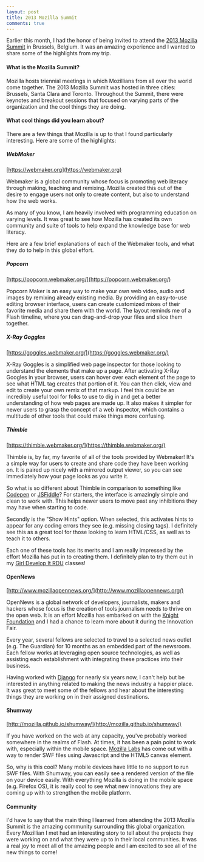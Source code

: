 ```yaml
---
layout: post
title: 2013 Mozilla Summit
comments: true
---
```


Earlier this month, I had the honor of being invited to attend the [2013 Mozilla Summit](https://wiki.mozilla.org/Summit2013) in Brussels, Belgium. It was an amazing experience and I wanted to share some of the highlights from my trip.

#### What is the Mozilla Summit?
Mozilla hosts triennial meetings in which Mozillians from all over the world come together. The 2013 Mozilla Summit was hosted in three cities: Brussels, Santa Clara and Toronto. Throughout the Summit, there were keynotes and breakout sessions that focused on varying parts of the organization and the cool things they are doing.

#### What cool things did you learn about?
There are a few things that Mozilla is up to that I found particularly interesting. Here are some of the highlights:

##### WebMaker
[https://webmaker.org](https://webmaker.org)

Webmaker is a global community whose focus is promoting web literacy through making, teaching and remixing. Mozilla created this out of the desire to engage users not only to create content, but also to understand how the web works.

As many of you know, I am heavily involved with programming education on varying levels. It was great to see how Mozilla has created its own community and suite of tools to help expand the knowledge base for web literacy.

Here are a few brief explanations of each of the Webmaker tools, and what they do to help in this global effort.

##### Popcorn
[https://popcorn.webmaker.org/](https://popcorn.webmaker.org/)

Popcorn Maker is an easy way to make your own web video, audio and images by remixing already existing media. By providing an easy-to-use editing browser interface, users can create customized mixes of their favorite media and share them with the world. The layout reminds me of a Flash timeline, where you can drag-and-drop your files and slice them together.

##### X-Ray Goggles
[https://goggles.webmaker.org/](https://goggles.webmaker.org/)

X-Ray Goggles is a simplified web page inspector for those looking to understand the elements that make up a page. After activating X-Ray Googles in your browser, users can hover over each element of the page to see what HTML tag creates that portion of it. You can then click, view and edit to create your own remix of that markup. I feel this could be an incredibly useful tool for folks to use to dig in and get a better understanding of how web pages are made up. It also makes it simpler for newer users to grasp the concept of a web inspector, which contains a multitude of other tools that could make things more confusing.

##### Thimble
[https://thimble.webmaker.org/](https://thimble.webmaker.org/)

Thimble is, by far, my favorite of all of the tools provided by Webmaker! It's a simple way for users to create and share code they have been working on. It is paired up nicely with a mirrored output viewer, so you can see immediately how your page looks as you write it.

So what is so different about Thimble in comparison to something like [Codepen](http://codepen.io/) or [JSFiddle](http://jsfiddle.net/)? For starters, the interface is amazingly simple and clean to work with. This helps newer users to move past any inhibitions they may have when starting to code.

Secondly is the "Show Hints" option. When selected, this activates hints to appear for any coding errors they see (e.g. missing closing tags). I definitely see this as a great tool for those looking to learn HTML/CSS, as well as to teach it to others.

Each one of these tools has its merits and I am really impressed by the effort Mozilla has put in to creating them. I definitely plan to try them out in my [Girl Develop It RDU](http://www.meetup.com/Girl-Develop-It-RDU/) classes!

#### OpenNews
[http://www.mozillaopennews.org/](http://www.mozillaopennews.org/)

OpenNews is a global network of developers, journalists, makers and hackers whose focus is the creation of tools journalism needs to thrive on the open web. It is an effort Mozilla has embarked on with the [Knight Foundation](http://www.knightfoundation.org/) and I had a chance to learn more about it during the Innovation Fair.

Every year, several fellows are selected to travel to a selected news outlet (e.g. The Guardian) for 10 months as an embedded part of the newsroom. Each fellow works at leveraging open source technologies, as well as assisting each establishment with integrating these practices into their business.

Having worked with [Django](http://djangoproject.com) for nearly six years now, I can't help but be interested in anything related to making the news industry a happier place. It was great to meet some of the fellows and hear about the interesting things they are working on in their assigned destinations.

#### Shumway
[http://mozilla.github.io/shumway/](http://mozilla.github.io/shumway/)

If you have worked on the web at any capacity, you've probably worked somewhere in the realms of Flash. At times, it has been a pain point to work with, especially within the mobile space. [Mozilla Labs](https://mozillalabs.com/en-US/) has come out with a way to render SWF files using Javascript and the HTML5 canvas element.

So, why is this cool? Many mobile devices have little to no support to run SWF files. With Shumway, you can easily see a rendered version of the file on your device easily. With everything Mozilla is doing in the mobile space (e.g. Firefox OS), it is really cool to see what new innovations they are coming up with to strengthen the mobile platform.

#### Community
I'd have to say that the main thing I learned from attending the 2013 Mozilla Summit is the amazing community surrounding this global organization. Every Mozillian I met had an interesting story to tell about the projects they were working on and what they were up to in their local communities. It was a real joy to meet all of the amazing people and I am excited to see all of the new things to come!